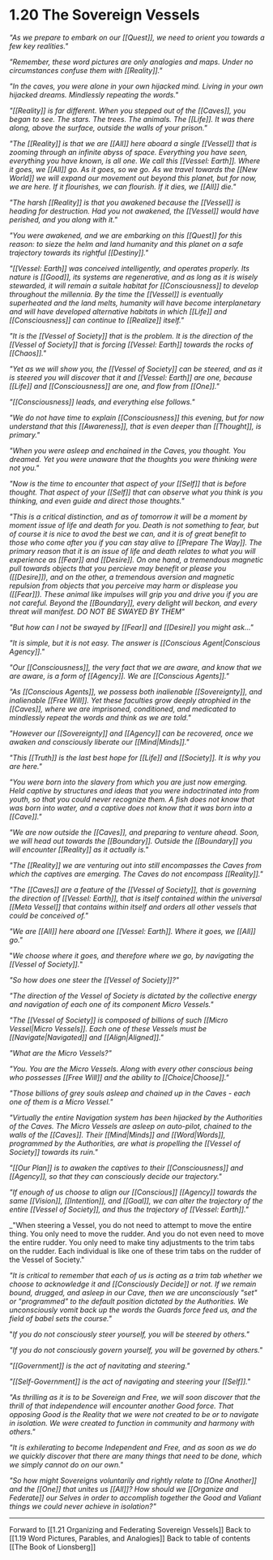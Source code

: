 # 1.20 The Sovereign Vessels

_"As we prepare to embark on our [[Quest]], we need to orient you towards a few key realities."_   

_"Remember, these word pictures are only analogies and maps. Under no circumstances confuse them with [[Reality]]."_

_"In the caves, you were alone in your own hijacked mind. Living in your own hijacked dreams. Mindlessly repeating the words."_

_"[[Reality]] is far different. When you stepped out of the [[Caves]], you began to see. The stars. The trees. The animals. The [[Life]]. It was there along, above the surface, outside the walls of your prison."_

_"The [[Reality]] is that we are [[All]] here aboard a single [[Vessel]] that is zooming through an infinite abyss of space. Everything you have seen, everything you have known, is all one. We call this [[Vessel: Earth]]. Where it goes, we [[All]] go. As it goes, so we go. As we travel towards the [[New World]] we will expand our movement out beyond this planet, but for now, we are here. If it flourishes, we can flourish. If it dies, we [[All]] die."_  

_"The harsh [[Reality]] is that you awakened because the [[Vessel]] is heading for destruction. Had you not awakened, the [[Vessel]] would have perished, and you along with it."_  

_"You were awakened, and we are embarking on this [[Quest]] for this reason: to sieze the helm and land humanity and this planet on a safe trajectory towards its rightful [[Destiny]]."_

_"[[Vessel: Earth]] was conceived intelligently, and operates properly. Its nature is [[Good]], its systems are regenerative, and as long as it is wisely stewarded, it will remain a suitale habitat for [[Consciousness]] to develop throughout the millennia. By the time the [[Vessel]] is eventually superheated and the land melts, humanity will have become interplanetary and will have developed alternative habitats in which [[Life]] and [[Consciousness]] can continue to [[Realize]] itself."_

_"It is the [[Vessel of Society]] that is the problem. It is the direction of the [[Vessel of Society]] that is forcing [[Vessel: Earth]] towards the rocks of [[Chaos]]."_

_"Yet as we will show you, the [[Vessel of Society]] can be steered, and as it is steered you will discover that it and [[Vessel: Earth]] are one, because [[Life]] and [[Consciousness]] are one, and flow from [[One]]."_

_"[[Consciousness]] leads, and everything else follows."_   

_"We do not have time to explain [[Consciousness]] this evening, but for now understand that this [[Awareness]], that is even deeper than [[Thought]], is primary."_

_"When you were asleep and enchained in the Caves, you thought. You dreamed. Yet you were unaware that the thoughts you were thinking were not you."_

_"Now is the time to encounter that aspect of your [[Self]] that is before thought. That aspect of your [[Self]] that can observe what you think is you thinking, and even guide and direct those thoughts."_

_"This is a critical distinction, and as of tomorrow it will be a moment by moment issue of life and death for you. Death is not something to fear, but of course it is nice to avod the best we can, and it is of great benefit to those who come after you if you can stay alive to [[Prepare The Way]]. The primary reason that it is an issue of life and death relates to what you will experience as [[Fear]] and [[Desire]]. On one hand, a tremendous magnetic pull towards objects that you percieve may benefit or please you ([[Desire]]), and on the other, a tremendous aversion and magnetic repulsion from objects that you perceive may harm or displease you ([[Fear]]). These animal like impulses will grip you and drive you if you are not careful. Beyond the [[Boundary]], every delight will beckon, and every threat will manifest. DO NOT BE SWAYED BY THEM"_

_"But how can I not be swayed by [[Fear]] and [[Desire]] you might ask..."_  

_"It is simple, but it is not easy. The answer is [[Conscious Agent|Conscious Agency]]."_

_"Our [[Consciousness]], the very fact that we are aware, and know that we are aware, is a form of [[Agency]]. We are [[Conscious Agents]]."_  

_"As [[Conscious Agents]], we possess both inalienable [[Sovereignty]], and inalienable [[Free Will]]. Yet these faculties grow deeply atrophied in the [[Caves]], where we are imprisoned, conditioned, and medicated to mindlessly repeat the words and think as we are told."_  

_"However our [[Sovereignty]] and [[Agency]] can be recovered, once we awaken and consciously liberate our [[Mind|Minds]]."_  

_"This [[Truth]] is the last best hope for [[Life]] and [[Society]]. It is why you are here."_   

_"You were born into the slavery from which you are just now emerging. Held captive by structures and ideas that you were indoctrinated into from youth, so that you could never recognize them. A fish does not know that was born into water, and a captive does not know that it was born into a [[Cave]]."_  

_"We are now outside the [[Caves]], and preparing to venture ahead. Soon, we will head out towards the [[Boundary]]. Outside the [[Boundary]] you will encounter [[Reality]] as it actually is."_  

_"The [[Reality]] we are venturing out into still encompasses the Caves from which the captives are emerging. The Caves do not encompass [[Reality]]."_   

_"The [[Caves]] are a feature of the [[Vessel of Society]], that is governing the direction of [[Vessel: Earth]], that is itself contained within the universal [[Meta Vessel]] that contains within itself and orders all other vessels that could be conceived of."_  

_"We are [[All]] here aboard one [[Vessel: Earth]]. Where it goes, we [[All]] go."_

"_We choose where it goes, and therefore where we go, by navigating the [[Vessel of Society]]._"

_"So how does one steer the [[Vessel of Society]]?"_

_"The direction of the Vessel of Society is dictated by the collective energy and navigation of each one of its component Micro Vessels."_ 

_"The [[Vessel of Society]] is composed of billions of such [[Micro Vessel|Micro Vessels]]. Each one of these Vessels must be [[Navigate|Navigated]] and [[Align|Aligned]]."_

_"What are the Micro Vessels?"_

_"You. You are the Micro Vessels. Along with every other conscious being who possesses [[Free Will]] and the ability to [[Choice|Choose]]."_

_"Those billions of grey souls asleep and chained up in the Caves - each one of them is a Micro Vessel."_

_"Virtually the entire Navigation system has been hijacked by the Authorities of the Caves. The Micro Vessels are asleep on auto-pilot, chained to the walls of the [[Caves]]. Their [[Mind|Minds]] and [[Word|Words]], programmed by the Authorities, are what is propelling the [[Vessel of Society]] towards its ruin."_   

_"[[Our Plan]] is to awaken the captives to their [[Consciousness]] and [[Agency]], so that they can consciously decide our trajectory."_  

_"If enough of us choose to align our [[Conscious]] [[Agency]] towards the same [[Vision]], [[Intention]], and [[Goal]], we can alter the trajectory of the entire [[Vessel of Society]], and thus the trajectory of [[Vessel: Earth]]."_  

_"When steering a Vessel, you do not need to attempt to move the entire thing. You only need to move the rudder. And you do not even need to move the entire rudder. You only need to make tiny adjustments to the trim tabs on the rudder. Each individual is like one of these trim tabs on the rudder of the Vessel of Society."  

_"It is critical to remember that each of us is acting as a trim tab whether we choose to acknowledge it and [[Consciously Decide]] or not. If we remain bound, drugged, and asleep in our Cave, then we are unconsciously "set" or "programmed" to the default position dictated by the Authorities. We unconsciously vomit back up the words the Guards force feed us, and the field of babel sets the course."_

"_If you do not consciously steer yourself, you will be steered by others."_

_"If you do not consciously govern yourself, you will be governed by others."_

_"[[Government]] is the act of navitating and steering."_

_"[[Self-Government]] is the act of navigating and steering your [[Self]]."_  

_"As thrilling as it is to be Sovereign and Free, we will soon discover that the thrill of that independence will encounter another Good force. That opposing Good is the Reality that we were not created to be or to navigate in isolation. We were created to function in community and harmony with others."_

_"It is exhilerating to become Independent and Free, and as soon as we do we quickly discover that there are many things that need to be done, which we simply cannot do on our own."_

_"So how might Sovereigns voluntarily and rightly relate to [[One Another]] and the [[One]] that unites us [[All]]? How should we [[Organize and Federate]] our Selves in order to accomplish together the Good and Valiant things we could never achieve in isolation?"_


___

Forward to [[1.21 Organizing and Federating Sovereign Vessels]]
Back to [[1.19 Word Pictures, Parables, and Analogies]]
Back to table of contents [[The Book of Lionsberg]]  


